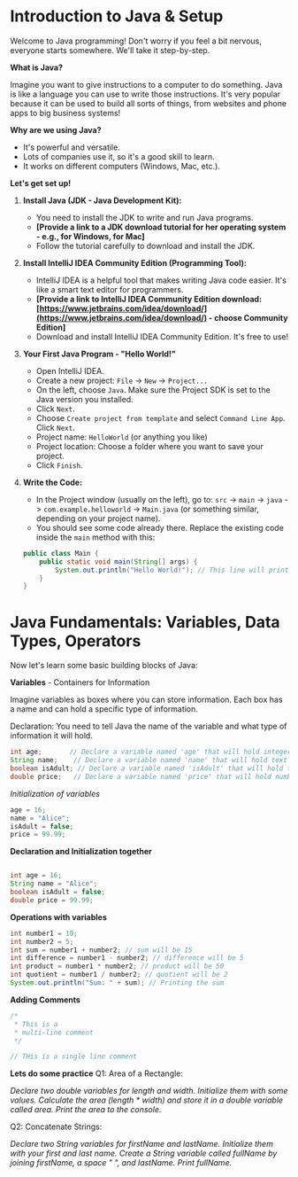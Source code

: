 # Introduction to Java & Setup

Welcome to Java programming! Don't worry if you feel a bit nervous, everyone starts somewhere. We'll take it step-by-step.

**What is Java?**

Imagine you want to give instructions to a computer to do something.  Java is like a language you can use to write those instructions.  It's very popular because it can be used to build all sorts of things, from websites and phone apps to big business systems!

**Why are we using Java?**

* It's powerful and versatile.
* Lots of companies use it, so it's a good skill to learn.
* It works on different computers (Windows, Mac, etc.).

**Let's get set up!**

1. **Install Java (JDK - Java Development Kit):**
   - You need to install the JDK to write and run Java programs.
   - **[Provide a link to a JDK download tutorial for her operating system - e.g., for Windows, for Mac]**
   - Follow the tutorial carefully to download and install the JDK.

2. **Install IntelliJ IDEA Community Edition (Programming Tool):**
   - IntelliJ IDEA is a helpful tool that makes writing Java code easier. It's like a smart text editor for programmers.
   - **[Provide a link to IntelliJ IDEA Community Edition download:  [https://www.jetbrains.com/idea/download/](https://www.jetbrains.com/idea/download/)  - choose Community Edition]**
   - Download and install IntelliJ IDEA Community Edition. It's free to use!

3. **Your First Java Program - "Hello World!"**
   - Open IntelliJ IDEA.
   - Create a new project: `File` -> `New` -> `Project...`
   - On the left, choose `Java`. Make sure the Project SDK is set to the Java version you installed.
   - Click `Next`.
   - Choose `Create project from template` and select `Command Line App`. Click `Next`.
   - Project name:  `HelloWorld` (or anything you like)
   - Project location: Choose a folder where you want to save your project.
   - Click `Finish`.

4. **Write the Code:**
   - In the Project window (usually on the left), go to: `src` -> `main` -> `java` -> `com.example.helloworld` -> `Main.java` (or something similar, depending on your project name).
   - You should see some code already there. Replace the existing code inside the `main` method with this:

   ```java
   public class Main {
       public static void main(String[] args) {
           System.out.println("Hello World!"); // This line will print "Hello World!"
       }
   }

# Java Fundamentals: Variables, Data Types, Operators
Now let's learn some basic building blocks of Java:

**Variables** -  Containers for Information

Imagine variables as boxes where you can store information. Each box has a name and can hold a specific type of information.

Declaration: You need to tell Java the name of the variable and what type of information it will hold.



```java
int age;       // Declare a variable named 'age' that will hold integer numbers
String name;    // Declare a variable named 'name' that will hold text (String)
boolean isAdult; // Declare a variable named 'isAdult' that will hold true or false values (boolean)
double price;   // Declare a variable named 'price' that will hold numbers with decimal points (double)
```

*Initialization of variables*

```java
age = 16;
name = "Alice";
isAdult = false;
price = 99.99;
```

**Declaration and Initialization together**

```Java

int age = 16;
String name = "Alice";
boolean isAdult = false;
double price = 99.99;
```

**Operations with variables**
```java
int number1 = 10;
int number2 = 5;
int sum = number1 + number2; // sum will be 15
int difference = number1 - number2; // difference will be 5
int product = number1 * number2; // product will be 50
int quotient = number1 / number2; // quotient will be 2
System.out.println("Sum: " + sum); // Printing the sum
```

**Adding Comments**
```java
/*
 * This is a
 * multi-line comment
 */

// THis is a single line comment
```

**Lets do some practice**
Q1: Area of a Rectangle:

*Declare two double variables for length and width.
Initialize them with some values.
Calculate the area (length * width) and store it in a double variable called area.
Print the area to the console.*

Q2: Concatenate Strings:

*Declare two String variables for firstName and lastName.
Initialize them with your first and last name.
Create a String variable called fullName by joining firstName, a space " ", and lastName.
Print fullName.*
